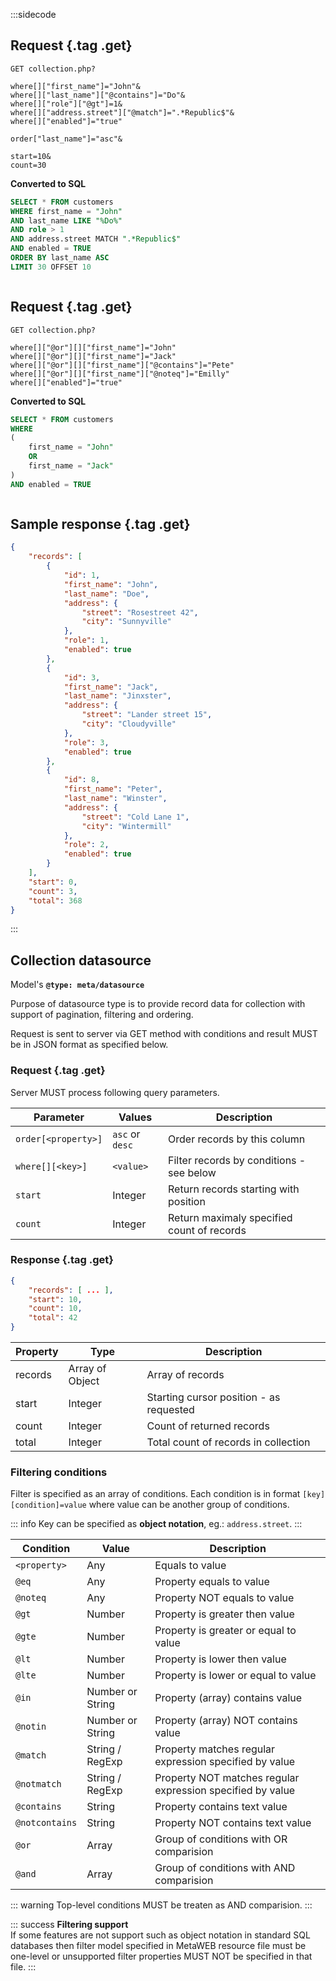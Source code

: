 :::sidecode
## Request {.tag .get}

```text
GET collection.php?

where[]["first_name"]="John"&
where[]["last_name"]["@contains"]="Do"&
where[]["role"]["@gt"]=1&
where[]["address.street"]["@match"]=".*Republic$"&
where[]["enabled"]="true"

order["last_name"]="asc"&

start=10&
count=30
```

**Converted to SQL**

```sql
SELECT * FROM customers
WHERE first_name = "John"
AND last_name LIKE "%Do%"
AND role > 1
AND address.street MATCH ".*Republic$"
AND enabled = TRUE
ORDER BY last_name ASC
LIMIT 30 OFFSET 10
```

```text

```

## Request {.tag .get}

```text
GET collection.php?

where[]["@or"][]["first_name"]="John"
where[]["@or"][]["first_name"]="Jack"
where[]["@or"][]["first_name"]["@contains"]="Pete"
where[]["@or"][]["first_name"]["@noteq"]="Emilly"
where[]["enabled"]="true"

```

**Converted to SQL**

```sql
SELECT * FROM customers
WHERE
(
	first_name = "John"
	OR
	first_name = "Jack"
)
AND enabled = TRUE
```

```text

```

## Sample response {.tag .get}

```json
{
	"records": [
		{
			"id": 1,
			"first_name": "John",
			"last_name": "Doe",
			"address": {
				"street": "Rosestreet 42",
				"city": "Sunnyville"
			},
			"role": 1,
			"enabled": true
		},
		{
			"id": 3,
			"first_name": "Jack",
			"last_name": "Jinxster",
			"address": {
				"street": "Lander street 15",
				"city": "Cloudyville"
			},
			"role": 3,
			"enabled": true
		},
		{
			"id": 8,
			"first_name": "Peter",
			"last_name": "Winster",
			"address": {
				"street": "Cold Lane 1",
				"city": "Wintermill"
			},
			"role": 2,
			"enabled": true
		}
	],
	"start": 0,
	"count": 3,
	"total": 368
}
```
:::

## Collection datasource

Model's **`@type: meta/datasource`**

Purpose of datasource type is to provide record data for collection with support of pagination, filtering and ordering.

Request is sent to server via GET method with conditions and result MUST be in JSON format as specified below.

### Request {.tag .get}

Server MUST process following query parameters.

| Parameter | Values | Description |
| --------- | ------ | ----------- |
| `order[<property>]` | `asc` or `desc` | Order records by this column |
| `where[][<key>]` | `<value>` | Filter records by conditions - see below |
| `start` | Integer | Return records starting with position |
| `count` | Integer | Return maximaly specified count of records |

### Response {.tag .get}

```json
{
	"records": [ ... ],
	"start": 10,
	"count": 10,
	"total": 42
}
```

| Property | Type | Description |
| -------- | ---- | ----------- |
| records | Array of Object | Array of records |
| start | Integer | Starting cursor position - as requested |
| count | Integer | Count of returned records |
| total | Integer | Total count of records in collection |

### Filtering conditions

Filter is specified as an array of conditions. Each condition is in format `[key][condition]=value` where value can be another group of conditions.

::: info
Key can be specified as **object notation**, eg.: `address.street`.
:::

| Condition | Value | Description |
| --------- | ----- | ----------- |
| `<property>` | Any | Equals to value |
| `@eq` | Any | Property  equals to value |
| `@noteq` | Any | Property NOT equals to value |
| `@gt` | Number | Property is greater then value |
| `@gte` | Number | Property is greater or equal to value |
| `@lt` | Number | Property is lower then value |
| `@lte` | Number | Property is lower or equal to value |
| `@in` | Number or String | Property (array) contains value |
| `@notin` | Number or String | Property (array) NOT contains value |
| `@match` | String / RegExp | Property matches regular expression specified by value |
| `@notmatch` | String / RegExp | Property NOT matches regular expression specified by value |
| `@contains` | String | Property contains text value |
| `@notcontains` | String | Property NOT contains text value |
| `@or` | Array | Group of conditions with OR comparision |
| `@and` | Array | Group of conditions with AND comparision |

::: warning
Top-level conditions MUST be treaten as AND comparision.
:::

::: success
**Filtering support**  
If some features are not support such as object notation in standard SQL databases then filter model specified in MetaWEB resource file must be one-level or unsupported filter properties MUST NOT be specified in that file.
:::